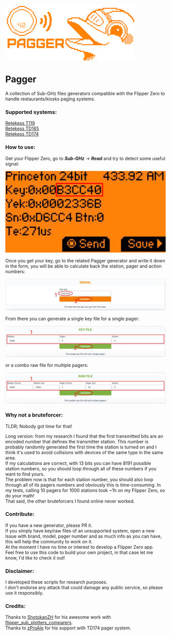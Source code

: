 ![logo](logo.png)

# Pagger
A collection of Sub-GHz files generators compatible with the Flipper Zero to handle restaurants/kiosks paging systems.

### Supported systems:
[Retekess T119](https://meoker.github.io/pagger/retekess-t119-td165/retekess-t119-td165.html)\
[Retekess TD165](https://meoker.github.io/pagger/retekess-t119-td165/retekess-t119-td165.html)\
[Retekess TD174](https://meoker.github.io/pagger/retekess-td174/retekess-td174.html)

### How to use:
Get your Flipper Zero, go to **_Sub-GHz_** -> **_Read_** and try to detect some useful signal:

![read](read.jpg)

Once you get your key, go to the related Pagger generator and write it down in the form, you will be able to calculate back the station, pager and action numbers:

![calculate](calculate.jpg)

From there you can generate a single key file for a single pager:

![key-file](key-file.jpg)

or a combo raw file for multiple pagers: 

![raw-file](raw-file.jpg)

### Why not a bruteforcer:
TLDR; Nobody got time for that!

Long version: from my research I found that the first transmitted bits are an encoded number that defines the transmitter station.
This number is probably randomly generated the first time the station is turned on and I think it's used to avoid collisions with devices of the same type in the same area.\
If my calculations are correct, with 13 bits you can have 8191 possible station numbers, so you should loop through all of these numbers if you want to find yours.\
The problem now is that for each station number, you should also loop through all of its pagers numbers and obviously this is time-consuming.
In my tests, calling 10 pagers for 1000 stations took ~1h on my Flipper Zero, so do your math!\
That said, the other bruteforcers I found online never worked.

### Contribute:
If you have a new generator, please PR it.\
If you simply have key/raw files of an unsupported system, open a new Issue with brand, model, pager number and as much info as you can have, this will help the community to work on it.\
At the moment I have no time or interest to develop a Flipper Zero app.\
Feel free to use this code to build your own project, in that case let me know, I'd like to check it out!

### Disclaimer:
I developed these scripts for research purposes.\
I don't endorse any attack that could damage any public service, so please use it responsibly.

### Credits:
Thanks to [ShotokanZH](https://github.com/ShotokanZH) for his awesome work with [flipper_sub_plotters_comparers](https://github.com/ShotokanZH/flipper_sub_plotters_comparers).\
Thanks to [zProAle](https://github.com/zproale) for his support with TD174 pager system.
